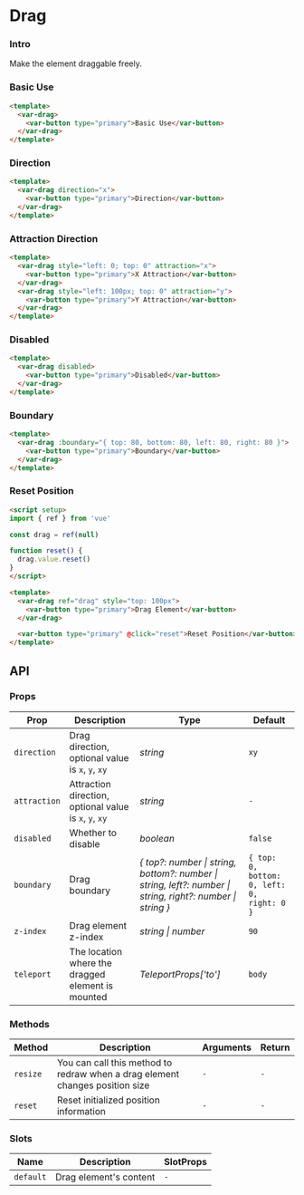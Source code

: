 # Drag

### Intro

Make the element draggable freely.

### Basic Use

```html
<template>
  <var-drag>
    <var-button type="primary">Basic Use</var-button>
  </var-drag>
</template>
```

### Direction

```html
<template>
  <var-drag direction="x">
    <var-button type="primary">Direction</var-button>
  </var-drag>
</template>
```

### Attraction Direction

```html
<template>
  <var-drag style="left: 0; top: 0" attraction="x">
    <var-button type="primary">X Attraction</var-button>
  </var-drag>
  <var-drag style="left: 100px; top: 0" attraction="y">
    <var-button type="primary">Y Attraction</var-button>
  </var-drag>
</template>
```

### Disabled

```html
<template>
  <var-drag disabled>
    <var-button type="primary">Disabled</var-button>
  </var-drag>
</template>
```

### Boundary

```html
<template>
  <var-drag :boundary="{ top: 80, bottom: 80, left: 80, right: 80 }">
    <var-button type="primary">Boundary</var-button>
  </var-drag>
</template>
```

### Reset Position

```html
<script setup>
import { ref } from 'vue'

const drag = ref(null)

function reset() {
  drag.value.reset()
}
</script>

<template>
  <var-drag ref="drag" style="top: 100px">
    <var-button type="primary">Drag Element</var-button>
  </var-drag>

  <var-button type="primary" @click="reset">Reset Position</var-button>
</template>
```

## API

### Props

| Prop | Description   | Type  | Default |
|---------------------|-------------|------|--------------|
| `direction`  | Drag direction, optional value is `x`, `y`, `xy`	 | _string_ | `xy` |
| `attraction`  | Attraction direction, optional value is `x`, `y`, `xy`	 | _string_ | `-` |
| `disabled`  | Whether to disable | _boolean_ | `false` |
| `boundary`  | Drag boundary | _{ top?: number \| string, bottom?: number \| string, left?: number \| string, right?: number \| string }_ | `{ top: 0, bottom: 0, left: 0, right: 0 }` |
| `z-index`  | Drag element z-index | _string \| number_ | `90` |
| `teleport`  | The location where the dragged element is mounted | _TeleportProps['to']_ | `body` |

### Methods

| Method   | Description                                                          | Arguments       | Return |
| -------- | -------------------------------------------------------------------- | --------------- | ------ |
| `resize` | You can call this method to redraw when a drag element changes position size | `-`             | `-`    |
| `reset` | Reset initialized position information | `-` | `-` |

### Slots

| Name | Description | SlotProps |
| ----- | -------------- | -------- |
| `default` | Drag element's content | `-` |